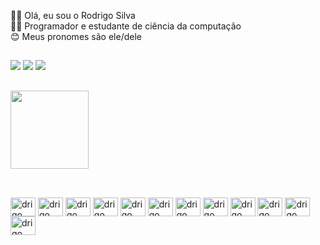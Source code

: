 🖖🏻 Olá, eu sou o Rodrigo Silva<br>👨‍💻 Programador e estudante de ciência da computação<br>😊 Meus pronomes são ele/dele<br>

##

<a href="https://www.linkedin.com/in/rodrigosilvas/" target="_blank"><img src="https://img.shields.io/badge/LinkedIn-0077B5?style=for-the-badge&logo=linkedin&logoColor=white" target="_blank"></a>
<a href="https://twitter.com/capivarapirata" target="_blank"><img src="https://img.shields.io/badge/Twitter-1DA1F2?style=for-the-badge&logo=twitter&logoColor=white"></a>
<a href="https://www.instagram.com/rudrigo_silva/" target="_blank"><img src="https://img.shields.io/badge/Instagram-E4405F?style=for-the-badge&logo=instagram&logoColor=white"></a>

##

<div>
  <a href:"https://github.com/rudrigosilva">
  <img height="125em" src="https://github-readme-stats.vercel.app/api/top-langs/?username=rudrigosilva&layout=compact&langs_count=7&theme=merko"/>
</div>

  ##
  
<div style="display: inline_block"><br>
  <img align="center" alt="drigo" height="30" width="40" src="https://cdn.jsdelivr.net/gh/devicons/devicon/icons/php/php-original.svg">
  <img align="center" alt="drigo" height="30" width="40" src="https://cdn.jsdelivr.net/gh/devicons/devicon/icons/codeigniter/codeigniter-plain-wordmark.svg">
  <img align="center" alt="drigo" height="30" width="40" src="https://cdn.jsdelivr.net/gh/devicons/devicon/icons/html5/html5-original.svg">
  <img align="center" alt="drigo" height="30" width="40" src="https://cdn.jsdelivr.net/gh/devicons/devicon/icons/css3/css3-original.svg">
  <img align="center" alt="drigo" height="30" width="40" src="https://cdn.jsdelivr.net/gh/devicons/devicon/icons/javascript/javascript-original.svg">
  <img align="center" alt="drigo" height="30" width="40" src="https://cdn.jsdelivr.net/gh/devicons/devicon/icons/c/c-original.svg">
  <img align="center" alt="drigo" height="30" width="40" src="https://cdn.jsdelivr.net/gh/devicons/devicon/icons/cplusplus/cplusplus-original.svg">
  <img align="center" alt="drigo" height="30" width="40" src="https://cdn.jsdelivr.net/gh/devicons/devicon/icons/csharp/csharp-original.svg">
  <img align= "center" alt="drigo" height="30" width="40" src="https://cdn.jsdelivr.net/gh/devicons/devicon/icons/arduino/arduino-original-wordmark.svg">
  <img align="center" alt="drigo" height="30" width="40" src="https://cdn.jsdelivr.net/gh/devicons/devicon/icons/bootstrap/bootstrap-original.svg">
  <img align="center" alt="drigo" height="30" width="40" src="https://cdn.jsdelivr.net/gh/devicons/devicon/icons/gimp/gimp-original.svg">
  <img align="center" alt="drigo" height="30" width="40" src="https://cdn.jsdelivr.net/gh/devicons/devicon/icons/mysql/mysql-original-wordmark.svg">
</div>
